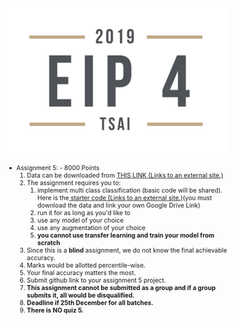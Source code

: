 # ![LOGO](images/EIP4-2.png)



- Assignment 5: - 8000 Points
  1. Data can be downloaded from [THIS LINK (Links to an external site.)](https://drive.google.com/file/d/1Xn5vd-J1pPdmUiO3M6h9Th52HV3NXsb6/view?usp=sharing)
  2. The assignment requires you to:
     1. implement multi class classification (basic code will be shared). Here is the[ starter code (Links to an external site.)](https://colab.research.google.com/drive/1QyoJ3U4SUZjRYLPbKeody0UHy1iNqdh5)(you must download the data and link your own Google Drive Link)
     2. run it for as long as you'd like to
     3. use any model of your choice
     4. use any augmentation of your choice
     5. **you cannot use transfer learning and train your model from scratch**
  3. Since this is a **blind** assignment, we do not know the final achievable accuracy. 
  4. Marks would be allotted percentile-wise.
  5. Your final accuracy matters the most. 
  6. Submit github link to your assignment 5 project.
  7. **This assignment cannot be submitted as a group and if a group submits it, all would be disqualified.** 
  8. **Deadline if 25th December for all batches.** 
  9. **There is NO quiz 5.** 
